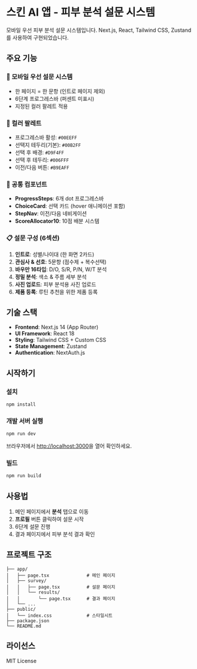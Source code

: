 # 스킨 AI 앱 - 피부 분석 설문 시스템

모바일 우선 피부 분석 설문 시스템입니다. Next.js, React, Tailwind CSS, Zustand를 사용하여 구현되었습니다.

## 주요 기능

### 📱 모바일 우선 설문 시스템
- 한 페이지 = 한 문항 (인트로 페이지 제외)
- 6단계 프로그레스바 (퍼센트 미표시)
- 지정된 컬러 팔레트 적용

### 🎨 컬러 팔레트
- 프로그레스바 활성: `#00EEFF`
- 선택지 테두리(기본): `#00B2FF`
- 선택 후 배경: `#D9F4FF`
- 선택 후 테두리: `#006FFF`
- 이전/다음 버튼: `#B9EAFF`

### 🧩 공통 컴포넌트
- **ProgressSteps**: 6개 dot 프로그레스바
- **ChoiceCard**: 선택 카드 (hover 애니메이션 포함)
- **StepNav**: 이전/다음 네비게이션
- **ScoreAllocator10**: 10점 배분 시스템

### 📋 설문 구성 (6섹션)
1. **인트로**: 성별/나이대 (한 화면 2카드)
2. **관심사 & 선호**: 5문항 (점수제 + 복수선택)
3. **바우만 16타입**: D/O, S/R, P/N, W/T 분석
4. **정밀 분석**: 색소 & 주름 세부 분석
5. **사진 업로드**: 피부 분석용 사진 업로드
6. **제품 등록**: 루틴 추천을 위한 제품 등록

## 기술 스택

- **Frontend**: Next.js 14 (App Router)
- **UI Framework**: React 18
- **Styling**: Tailwind CSS + Custom CSS
- **State Management**: Zustand
- **Authentication**: NextAuth.js

## 시작하기

### 설치

```bash
npm install
```

### 개발 서버 실행

```bash
npm run dev
```

브라우저에서 [http://localhost:3000](http://localhost:3000)을 열어 확인하세요.

### 빌드

```bash
npm run build
```

## 사용법

1. 메인 페이지에서 **분석** 탭으로 이동
2. **프로필** 버튼 클릭하여 설문 시작
3. 6단계 설문 진행
4. 결과 페이지에서 피부 분석 결과 확인

## 프로젝트 구조

```
├── app/
│   ├── page.tsx              # 메인 페이지
│   ├── survey/
│   │   ├── page.tsx          # 설문 페이지
│   │   └── results/
│   │       └── page.tsx      # 결과 페이지
│   └── ...
├── public/
│   └── index.css             # 스타일시트
├── package.json
└── README.md
```

## 라이선스

MIT License